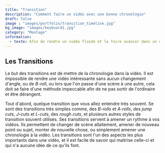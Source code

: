 ```yaml
---
title: "Transition"
description: "Comment faire un vidéo avec une bonne chronologie"
draft: false
image : "images/portfolio/transition_timeline.jpg"
bg_image: "images/keyboard1.jpg"
category: "Montage"
information:
  - texte: Afin de rendre un vidéo fluide et la faire avancer dans un ordre agréable, il est indispensable d'avoir un très grand nombre de transitions. Les transitions n'ont pas besoin d'être super sophistiquées, mais plusieurs transitions simples aident grandement à améliorer la qualité d'un métrage.
---
```


## Les Transitions
Le but des transitions est de mettre de la chronologie dans la vidéo. Il est impossible de rendre une vidéo intéressante sans aucun changement d'angle, ou de *B-roll*, ou lors que l'on passe d'une scène à une autre, cela doit se faire d'une méthode impeccable afin de ne pas sortir de l'ordinaire et être dérangent.

Tout d'abord, quelque transition que vous allez entendre très souvent. Se sont des transitions très simples comme, des *B-rolls* et *A-rolls*, des *jump cuts*, *J-cuts* et *L-cuts*, des *rough cuts*, et plusieurs autres styles de transition souvent utilisés. Ses transitions servent à amener un rythme à vos vidéos. Ils permettent de changer de scène allaitement, amener de nouveau point ou sujet, monter de nouvelle chose, ou simplement amener une chronologie à la vidéo. Les transitions sont l'un des aspects les plus importants dans une vidéo, et il est facile de savoir qui maitrise celle-ci et qui n'a aucune idée de ce qu'ils font.